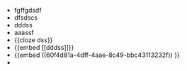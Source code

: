 - fgffgdsdf
- dfsdscs
- dddss
- aaassf
- {{cloze dss}}
- {{embed [[dddss]]}}
- {{embed ((60f4d81a-4dff-4aae-8c49-bbc43113232f)) }}
-